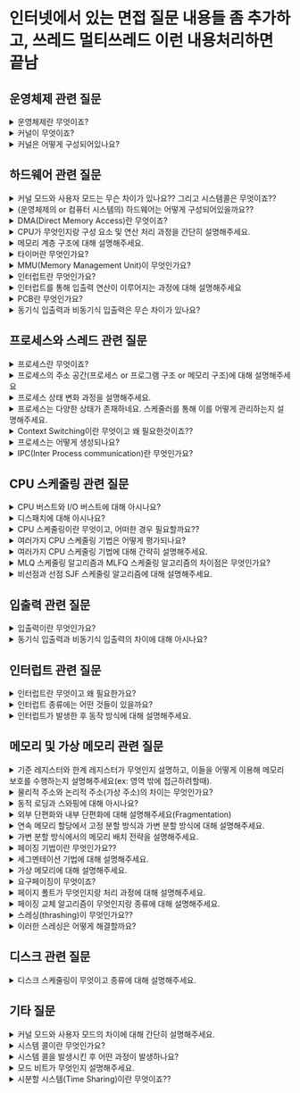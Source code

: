 # 인터넷에서 있는 면접 질문 내용들 좀 추가하고, 쓰레드 멀티쓰레드 이런 내용처리하면 끝남

## 운영체제 관련 질문
<details markdown = "1">
<summary>운영체제란 무엇이죠?</summary>
<img src = https://github.com/wookjongkim/cs-study/assets/121083077/049d3667-ced9-43f7-bd7e-83c84690a1fe><br>
`운영체제`란 컴퓨터 하드웨어와 소프트웨어 리소스를 관리하며 사용자(응용프로그램)와 컴퓨터(하드웨어) 사이의 인터페이스 역할을 하는 시스템 소프트웨어입니다.<br>
<br><br>
이를 좁은 의미로 보면 커널 그 자체를 의미하고, 넓은 의미로 보면 커널과 시스템을 위한 유틸리티(GUI, 시스템콜, 드라이버(하드웨어 제어하기 위한 SW 등)를 포함합니다.<br>
<br>
인터페이스란 서로 다른 두개의 시스템 사이에서 정보나 신호를 주고받는 경우의 점점이나 경계면<br>
<br>
꼬리질문 1 - 그렇다면 커널이란 무엇인가요??<br>
커널은 운영체제 코드 중에서도 핵심적인 부분을 나타냅니다. 커널은 하드웨어 제어 뿐만 아니라 메모리 및 프로세스 관리 등 다양한 운영체제 기능을 수행하고 부팅 이후 메모리에 항상 상주하고 있습니다.<br>
<br>
꼬리질문 2 - 운영체제의 역할은 무엇인가요?? or 왜 필요한가?<br>
운영체제는 사용자가 컴퓨터 시스템을 편리하게 사용할 수 있는 환경을 제공해주고(ex: GUI, 멀티태스킹으로 작업 동시에 하는것 처럼 느끼게),<br>
컴퓨터 시스템 내의 자원(하드웨어 + 소프트웨어)을 효율적으로 관리하는 역할을 합니다.<br>
<br>
</details>

<details markdown = "1">
<summary>커널이 무엇이죠?</summary>
커널이란 메모리에 상주하는 운영체제의 핵심 부분(하드웨어 제어 뿐 아니라, 프로세스 및 메모리 관리도 진행)을 말합니다.<br>
<br>
기본적으로 소프트웨어가 컴퓨터 시스템에서 수행되기 위해서는 메모리에 그 프로그램이 올라가 있어야 합니다.<br>
하지만 운영체제(+코드) 전체가 메모리에 올라가게 된다면 메모리 공간에 낭비가 심합니다.<br>
따라서 운영체제 중 항상 필요한 부분만을 항상 필요한 부분만 메모리에 올리게 되는데 이것이 커널입니다.<br>
<br><br>
참고 - 주소 공간이란 특정 프로세스가 접근할 수 있는 메모리의 범위를 나타냄.(코드,데이터,스택,힙 등 여러 세그먼트로 구성될 수 있다)<br>
각각의 프로세스는 독립된 주소 공간을 가지며, 다른 프로세스의 주소 공간과 격리되어있다.(보호 및 안정성)<br>
</details>

<details markdown = "1">
<summary>커널은 어떻게 구성되어있나요?</summary>
커널은 코드,데이터,스택으로 구성되어있습니다(or 스택으로 구성된 주소 공간을 가진다).<br>
이때 코드 영역에는 하드웨어를 관리하기 위한 코드나 사용자에게 인터페이스를 제공하기 위한 코드, 시스템 콜 및 인터럽트 처리를 위한 코드 들을 담고있습니다.<br>
커널의 데이터 영역에는 각종 자원을 관리하기 위한 자료구조가 저장되어있으며, 여기에 PCB가 저장되어있습니다.<br>
커널의 스택 영역은 커널 모드에서 실행되는 프로세스나 함수들의 지역 변수나 리턴 주소 등을 저장하는 공간입니다.<br>
<br>
꼬리 질문1 - 커널 스택 영역과 스택 영역의 차이점이 있나요??
사용자 스택 영역은 해당 프로그램만 접근할 수 있습니다. 이에 반해 커널 스택 영역은 커널이 실행 중인 모든 프로세스에서 접근할 수 있습니다<br>
</details>

## 하드웨어 관련 질문
<details markdown = "1">
<summary>커널 모드와 사용자 모드는 무슨 차이가 있나요?? 그리고 시스템콜은 무엇이죠??</summary>
커널모드는 운영체제가 CPU의 제어권을 가지고 운영체제 코드를 실행하도록 하는 모드로, 모든 종류의 명령을 다 실행할 수 있습니다.<br>
반면 사용자모드는 사용자 프로그램이 CPU를 받아 제한된 명령만 실행할 수 있습니다.<br> 
사용자 프로그램이 하드웨어 접근 등 보안이 요구되는 명령을 실행하기 위해서는 운영체제에게 이 명령을 대신 해줄것을 요청하는데, 이를 시스템콜이라고 합니다.<br>
즉 프로그램이 자신 주소 공간 내에 있는 함수가 아닌 커널의 함수를 호출하는 것을 뜻합니다.<br>
<br>
참고 - 보안이 요구되는 명령 : 특권명령(ex: 메모리 관리, I/O 명령, 프로세스 관리 등)이라 함 -> 커널 모드에서만 실행 가능<br>
</details>

<details markdown = "1">
<summary>(운영체제의 or 컴퓨터 시스템의) 하드웨어는 어떻게 구성되어있을까요??</summary>
운영체제의 하드웨어는 크게 CPU, 메모리, 디스크, 입출력 장치로 구성되어 있습니다.<br>
<br>
꼬리질문 1 - 각각의 역할을 무엇인가요?<br>
CPU는 중앙 처리 장치로서, 프로그램의 연산 및 처리를 담당하는 핵심적인 역할을 합니다.<br>
메모리는 CPU가 직접 접근할 수 있는 저장 공간으로, CPU 처리를 위해 임시적으로 프로그램의 코드나 데이터 등이 저장되는 공간입니다.<br>
디스크는 메모리와 마찬가지로 데이터를 저장하는 공간입니다. 하지만 앞서 설명드린 메모리는 휘발성 기억장치인 것과 달리, 디스크는 비휘발성 기억장치이기에 한번 디스크에 저장되면 컴퓨터가 꺼지더라도 데이터가 보존됩니다.<br>
입출력장치는 사용자와 컴퓨터간의 상호작용을 가능하게 하는 장치로서, 키보드나 마우스 모니터 등이 이에 해당합니다. 이들은 사용자의 입력을 받아들이거나, 컴퓨터의 처리 결과를 사용자에게 보여주는 역할을 합니다.<br>
</details>

<details markdown = "1">
<summary>DMA(Direct Memory Access)란 무엇이죠?</summary>
DMA란 컴퓨터에서 입출력 장치와 메모리 사이의 데이터 전송을 CPU의 개입 없이 직접적으로 처리하는 기능을 뜻합니다.<br>
일반적으로, 데이터를 메모리와 입출력 장치(로컬 버퍼) 사이에 이동시키는 작업은 CPU가 담당합니다. 하지만 이런 방식은 CPU의 부하를 증가시키고, 이로 인해 CPU의 다른 중요한 작업이 지연될 수 있습니다.<br>
DMA는 이러한 문제를 해결하기 위해 설계되었습니다. DMA 컨트롤러는 CPU의 개입 없이 메모리와 입출력 장치 사이에서 데이터를 직접 이동시켜 CPU의 부하를 줄이고, CPU가 더 중요한 작업에 집중할 수 있게 해줍니다.<br>
<br>
CPU가 입출력 장치 (예: 하드 디스크)에 데이터를 요청하면, 해당 장치는 자신의 로컬 버퍼 (또는 내부 버퍼)에 데이터를 불러옵니다. 데이터가 로컬 버퍼에 완전히 적재되면, 장치는 CPU에게 작업 완료를 알리기 위한 인터럽트를 발생시킵니다. 그러면 CPU는 이 인터럽트를 인식하고, 필요한 데이터를 로컬 버퍼에서 메인 메모리로 옮기는 작업을 수행하거나, DMA를 활용하여 이 작업을 효율적으로 처리합니다.<br>
</details>

<details markdown = "1">
<summary>CPU가 무엇인지랑 구성 요소 및 연산 처리 과정을 간단히 설명해주세요.</summary>
CPU는 중앙 처리 장치로서, 프로그램의 연산 및 처리를 담당하는 핵심적인 역할을 합니다.(메모리에 있는 명령어 해석해서 실행하는 일꾼)<br>
이러한 CPU는 제어 장치, 레지스터, 산술 논리 연산 장치로 구성되어있습니다.<br>
제어장치는 명령어를 읽고 해석하며, 데이터 처리를 위한 순서를 결정합니다.<br>
레지스터는 CPU 안에 있는 매우 빠른 임시기억 장치로 연산에 사용되는 데이터나 중간 결과를 보관하고 있습니다.<br>
산술 논리 연산 장치(ALU)는 덧셈 뺄셈과 같은 두 숫자의 산술 연산과, 논리 연산을 계산하는 디지털 회로입니다.<br>
연산 처리 과정에서 우선 제어장치가 메모리와 레지스터에 계산할 값을 로드합니다.<br>
이후 제어장치가 레지스터에 있는 값을 계산하라고 산술논리연산 장치에 명령 한 후, 계산된 값을 다시 레지스터에서 메모리로 계산한 값을 저장합니다.<br>
</details>

<details markdown = "1">
<summary>메모리 계층 구조에 대해 설명해주세요.</summary>
메모리 계층 구조는 레지스터, 캐시 메모리, 주기억 장치, 보조기억 장치로 나뉩니다.<br>
레지스터는 CPU 내에 위치하며, (CPU가 접근할 수 있는) 가장 빠른 접근 속도를 가진 메모리입니다.<br>
캐시 메모리는 CPU와 직접 연결되어 있는 메모리로, 자주 사용되는 데이터나 명령어를 빠르게 접근(캐시)하기 위한 메모리입니다.(L1,L2,L3 등 계층으로 구성될 수 있음)<br>
주기억장치는 RAM을 가리키며, (CPU가 필요로 하는)시스템이 실행중인 데이터와 프로그램을 임시적으로 저장합니다.<br>
보조 기억 장치(하드, ssd 등등)는 대용량의 데이터를 영구적으로 저장하는 사용되며, 접근 속도는 느리지만 저장 용량이 크고 비용이 저렴합니다.<br>
</details>

<details markdown = "1">
<summary>타이머란 무엇인가요?</summary>
타이머는 정해진 시간이 지나면, 인터럽트를 발생시켜 운영체제가 CPU의 제어권을 획득할 수 있도록 하는 하드웨어입니다.<br>
보통 이때 운영체제가 CPU 제어권을 얻으면, 현재 실행 중인 프로세스를 중지하고(현재 프로세스가 너무 오래 점유하거나, 자원 과도히 사용) 다음 프로세스에게 CPU를 넘겨줍니다.<br>
</details>

<details markdown = "1">
<summary>MMU(Memory Management Unit)이 무엇인가요?</summary>
MMU(Memory Management Unit)는 CPU와 메모리 사이에 위치한 하드웨어 장치로서, 논리적 주소를 물리적 주소로 변환하는 주소 변환 역할을 합니다. 예를 들어, CPU가 논리적 주소 1번지에 있는 내용을 요청하면, MMU는 기준 레지스터에 저장된 값을 이 주소에 더해 물리적 주소를 계산합니다. 이렇게 변환된 주소는 물리 메모리의 실제 위치를 가리킵니다.<br>
<br>
참고 - 이는 메모리 상 데이터가 연속적으로 존재할때만 가능<br>
</details>

<details markdown = "1">
<summary>인터럽트란 무엇인가요?</summary>
인터럽트란 프로그램을 실행하고 있는 도중에 입출력 요청 또는 예외상황등이 발생했을때, 현재 실행하던 작업을 잠시 멈추고 CPU가 해당 작업을 우선적으로 처리하도록 하는 메커니즘입니다.<br> 
이때 해당 인터럽트를 처리하기 위한 특정 루틴(인터럽트 서비스 루틴)을 실행합니다.<br>
(처리 작업 후 원래 진행중인 작업으로 돌아감)<br>
<br>
인터럽트 요청하는 경우 : 입출력 작업이 필요한 경우, 오류나 예외 터지는 경우, 시스템콜(운영체제에 서비스를 요청할때 사용하는 인터럽트), 하드웨어 오류 등<br>
</details>

<details markdown = "1">
<summary>인터럽트를 통해 입출력 연산이 이루어지는 과정에 대해 설명해주세요</summary>
현재 CPU가 메모리에 로드된 프로세스 A의 명령을 수행중이고, 프로세스 A에서 입출력 명령을 내리는 경우라고 생각해보겠습니다.<br>
사용자 모드에서 실행되는 프로세스는 직접 입출력 장치에 명령을 내릴 수 없습니다(특권명령이라서). 그렇기 때문에 프로세스 A는 시스템 콜을 통해 운영 체제에게 작업을 요청합니다.<br>
이때 요청은 인터럽트를 통해 CPU에 알립니다. CPU는 이 인터럽트를 인지하고 현재 수행 중인 작업을 일시 중단하며 제어권을 운영 체제에 넘깁니다<br>
운영 체제는 해당 인터럽트를 처리하기 위한 루틴을 수행하여 필요한 입출력 작업을 시작합니다. 이 과정에서 CPU는 입출력장치의 컨트롤러에게 이 명령을 내립니다<br>
입출력 작업은 일반적으로 시간이 오래 걸리기 때문에, 운영 체제는 CPU의 제어권을 다른 프로세스, 예를 들면 프로세스 B에게 넘깁니다<br>
입출력 작업이 완료되면, 해당 장치의 컨트롤러는 다시 CPU에게 인터럽트를 발생시키고, CPU는 (프로세스 B를 일시정지)인터럽트 처리 루틴에 따라 필요한 작업을 수행합니다.<br>
로컬버퍼에 있는 A가 요청한 데이터를 A 내부의 메모리 영역으로 읽어옵니다. 그리고 CPU제어권은 다시 프로그램B에게 넘어가게 됩니다.<br>
<br><br>
꼬리질문 1 - 그런데 이 과정에서 프로그램이 중단되었다가 다시 실행되는 것이 어떻게 가능할까요?<br>
이 과정은 **Context Switching(문맥 교환)**에 의해 가능합니다.<br>
문맥 교환은 CPU가 특정 프로세스의 실행 상태를 저장하고, 다른 프로세스의 상태를 불러오는 과정을 의미합니다. 여기서 프로세스의 "상태"란 **PCB(Process Control Block)**에 저장되는 정보를 의미하는데, PCB는 프로세스의 레지스터 상태, 프로그램 카운터, 스택 포인터, 메모리 정보 등을 포함합니다.<br>
인터럽트가 발생했을때, 현재 실행중인 프로세스의 PCB 정보를 메모리에 저장하고, 처리해야 할 인터럽트 또는 다음에 실행될 프로세스의 PCB 정보를 불러옵니다.CPU는 이 PCB 정보를 기반으로 해당 프로세스 (+ 인터럽트 처리 루틴)를 정확히 이어서 실행할 수 있습니다.<br>
(마치 동시에 실행되는 것처럼 보이기도 함)<br>
<br>
</details>

<details markdown = "1">
<summary>PCB란 무엇인가요?</summary>
운영체제가 시스템 내의 프로세스들을 관리하기 위해 프로세스마다 유지하는 정보들을 담는 커널 내 데이터 영역에 저장됩니다.<br>
이러한 PCB에는 프로세스의 레지스터 상태, 프로그램 카운터 값, 스택 포인터, 메모리 관리 정보 , CPU 스케줄링 정보 등을 담고있습니다.<br>
<br><br>
꼬리질문 1 - 위와 같은 정보들이 왜 필요한거죠??<br>
이러한 정보들이 필요한 이유는 운영체제가 각 프로세스를 효율적으로 관리하고, 필요한 작업을 수행하기 위함입니다<br>
예를 들어, 프로세스의 상태 정보는 프로세스가 어떤 상태에 있는지를 알려주어, 해당 프로세스에 대한 적절한 작업을 수행하게 합니다.<br>
메모리 관리 정보는 프로세스의 메모리 사용을 추적하고 관리하는데 사용되며, 이는 메모리 누수와 같은 문제를 방지하고, 메모리 사용의 효율성을 높이는 데 도움이 됩니다<br>
프로그램 카운터와 레지스터들의 정보는 프로세스가 중단된 후에도 프로세스의 실행을 재개할 수 있도록 돕습니다. 이 정보를 이용하면 프로세스의 현재 상태를 저장하고, 필요한 경우에 원래의 상태로 복원할 수 있습니다.<br>
따라서, 이러한 정보들은 프로세스의 관리와 실행을 위해 꼭 필요한 정보들입니다.<br>
<br>
참고 - 프로그램 카운터는 다음에 실행될 명령어의 주소를 가리키는 레지스터.<br>
스택포인터는 현재 스택의 최상단 주소를 가리키는 레지스터로, 함수 호출이나 지역 변수의 저장 등에서 사용되는 스택의 위치를 나타냅니다.(이게 있어야 스택 위치 알수 있음)<br>
</details>

<details markdown = "1">
<summary>동기식 입출력과 비동기식 입출력은 무슨 차이가 있나요?</summary>
A) 동기식 입출력은 프로그램이 입출력 명령에 대한 결과를 기다리는 동안 다음 명령을 수행하지 않고 기다리는 것입니다. 비동기식 입출력은 입출력 명령에 상관없이 다음 명령을 수행하는 것입니다. 동기식 입출력은 CPU가 낭비된다는 단점이 있으므로 보통 기다리는 시간동안 CPU제어권은 다른 프로세스에게 넘어가게 됩니다. 반면 비동기식 입출력은 시스템콜로 운영체제에게 입출력 명령을 부탁한뒤 다시 바로 CPU 제어권을 얻습니다.<br>
</details>

## 프로세스와 스레드 관련 질문
<details markdown = "1">
<summary>프로세스란 무엇이죠?</summary>
프로세스란 운영체제에서 실행 중인 프로그램의 인스턴스로 운영체제로부터 CPU,메모리 공간 등의 시스템 자원을 할당받아 작업을 수행합니다.<br>
각 프로세스는 독립된 메모리 영역(code,data,stack,heap)을 가지며, 이 영역은 다른 프로세스로 부터 보호되어 접근 할 수 없습니다.<br>
<br>
꼬리질문 1 - 어떻게 다른 프로세스가 해당 프로세스 영역에 접근하지 못하는 것이죠??<br>
프로세스가 자신에게 할당되지 않은 메모리 영역에 접근하려고 하면 운영체제가 이를 잘못된 메모리 접근으로 판단하고 해당 프로세스를 종료하기 때문입니다.<br>
</details>

<details markdown= "1">
<summary>프로세스의 주소 공간(프로세스 or 프로그램 구조 or 메모리 구조)에 대해 설명해주세요</summary>
프로세스 주소 공간이란 운영체제가 각 프로세스에게 할당하는 독립적인 메모리 영역으로 코드, 데이터, 스택, 힙 영역으로 나누어져 있습니다.<br>
코드 영역에는 실행할 프로그램의 코드가 (CPU가 해석 가능한) 기계어 형태로 저장되는 영역입니다.(읽기 전용)<br>
데이터 영역에는 (코드가 실행되면서 사용되는) 전역 변수나 정적 변수(static)가 저장되는 영역입니다.<br>
스택 영역은 함수 호출과 관련된 정보, 예를 들어 지역 변수나 복귀 주소(함수 종료 후 제어가 돌아갈 곳)등이 저장되는 공간입니다. <br>
이때 함수 호출이 발생하면 해당 정보는 스택에 푸쉬되고, 함수가 반환되면 스택에서 팝됩니다.<br>
마지막으로 힙 영역은 프로세스가 동적으로 메모리를 할당받는 공간입니다. 즉 프로세스 실행 중에 필요 따라 메모리를 할당하거나 해제하는 영역입니다.<br>
<br><br>
나눈 이유 - 프로그램의 각 요소들이 수행하는 역할에 따라 필요한 메모리 영역을 제공함. 메모리 효율적 관리.<br>
영역 분리하면 메모리 접근 권한을 통해 보안을 강화 가능.<br>
<br>
</details>

<details markdown = "1">
<summary>프로세스 상태 변화 과정을 설명해주세요.</summary>
프로세스는 다양하게 상태가 변경되며 수행됩니다. new 상태는 프로세스가 생성중인 상태를 뜻합니다(메모리 획득 승인 받지 못한 상태). 그러다 프로그램이 메모리에 올라가고 CPU를 할당받기 위해 기다리는 경우 이를 ready 상태라고 합니다.<br>
ready 상태에서 CPU를 획득하여 명령을 수행중인 상태는 running 상태라고합니다. 입출력 명령을 기다리는 동안 프로세스는 CPU를 빼앗기게 되고 CPU를 할당 받더라도 당장 명령을 수행할 수 없는 상태가 되는데, 이를 blocked(봉쇄)상태라고 합니다.<br>
운영체제는 너무 많은 프로세스가 메모리에 올라와 있으면 당장 사용하지 않는 프로세스를 통째로 디스크에 쫓아냅니다. 이렇게 통째로 디스크로 swap out된 프로세스의 상태는 suspended 상태라고 합니다. 또한, ready 상태의 프로세스가 swap out 되어서 디스크에 있는 상태를 Ready Suspend (Suspended Ready) 상태라고 하고, blocked 상태의 프로세스가 swap out된 상태를 Blocked Suspend (Suspended Blocked) 상태라고 합니다.<br>
이후 수행이 끝난 상태는 terminated 상태라고 합니다. 추가로, 운영체제가 메모리 공간이 충분해질 때, 디스크에서 메모리로 프로세스를 다시 옮기는 과정을 swap in이라고 합니다. 이 과정을 통해 프로세스는 다시 ready 상태로 돌아오게 됩니다.<br>
<br>
꼬리질문 1 - 흠.. blocked 상태와 suspended 상태의 차이가 뭐죠?<br>
Blocked 상태와 Suspended 상태의 차이는 크게 두 가지입니다.<br>
Blocked 상태는 프로세스가 메모리에 있지만 특정 이벤트(예를 들어, 입출력 작업의 완료)를 기다리고 있어 CPU를 사용할 수 없는 상태를 나타냅니다. 이와는 달리, Suspended 상태는 시스템의 메모리 부족 혹은 운영체제의 관리 정책 등에 의해 프로세스가 메모리에서 디스크로 옮겨진 상태를 의미합니다<br>
두 번째 차이점은 프로세스가 Ready 상태로 돌아가는 방법에 있습니다. Blocked 상태의 프로세스는 자신이 기다리고 있는 이벤트가 완료되면 바로 Ready 상태로 돌아갑니다. 반면에, Suspended 상태의 프로세스는 외부에서 명시적으로 Resume 명령을 받아야만 다시 Ready 상태로 돌아갈 수 있습니다<br>
<br>
Resume 명령은 일반적으로 프로세스가 Suspended 상태에서 다시 Ready 상태로 돌아가기 위해 필요한 명령을 의미<br>
유저 모드 Running -> 커널 모드 Running은 시스템콜,인터럽트, 트랩등에 의해, 이후 복귀<br>
Running -> Blocked : 입출력 요청, Blocked -> Suspended Blocked 스왑 아웃, 스왑 인, Ready -> Suspended Ready : 스왑아웃, 스왑 인<br>
block -> wait : 입출력 작업이 완료된 경우 Suspended Blocked -> Suspended Ready : 입출력 작업 완료된 경우<br>
</details>

<details markdown = "1">
<summary>프로세스는 다양한 상태가 존재하네요. 스케줄러를 통해 이를 어떻게 관리하는지 설명해주세요.</summary>
운영체제는 프로세스들을 관리하고 스케줄링 하기 위한 큐를 두고 있습니다.(커널 데이터 영역에)<br>
Ready Queue는 ready 상태의 프로세스들을 줄세우고, device queue는 device 입출력 작업을 대기하고 있는(blocked) 큐입니다.<br>
그리고 job Queue는 시스템 내의 모든 프로세스를 관리하는 큐(위 두개 다 포함하는 상위개념)입니다.<br>
각 큐에 줄서 있는 프로세스들을 관리하기 위한 스케줄러는 총 3종류로 존재합니다.<br>
장기 스케줄러는 프로세스를 ready queue에 진입시킬지를 결정합니다. 즉 프로세스의 메모리 할당에 관여합니다.<br>
중기 스케줄러는 어떤 프로세스를 스왑 아웃(메모리 공간의 효율성을 위해) 시킬지 결정하고, 단기 스케줄러는 ready 상태 프로세스 중 어떤 프로세스에게 CPU를 줄지 결정합니다.<br>
<br><br>
중기 스케줄러 스왑 아웃 우선순위 1순위 - block 상태 프로세스, 2순위 타이머 인터럽트에 의해 ready 상태가 된 프로세스<br>
중기 스케줄러로 인해 프로세스 상태에는 중지라는 상태가 추가됨<br>
중지 상태에 있는 프로세스(ex: 메모리가 부족하여 봉쇄 상태에서 중지 상태로 바뀐 경우, 준비 상태에서 중지 상태로 바뀐 경우)는 외부에서 재개시키지 않는 이상 다시 활성화될 수 없기에 메모리 자원이 당장 필요하지 않습니다. 따라서 중지 상태의 프로세스는 메모리를 통째로 빼앗기고 디스크로 스왑아웃됩니다.<br>
</details>

<details markdown = "1">
<summary>Context Switching이란 무엇이고 왜 필요한것이죠??</summary>
컨텍스트 스위칭(Context Switching)은 CPU가 하나의 태스크(프로세스 혹은 스레드)에서 다른 태스크로 작업을 전환하는 과정을 말합니다. 이 과정에서 현재 실행 중인 태스크의 상태를 프로세스 제어 블록(Process Control Block, PCB)에 저장하고, 실행할 다음 태스크의 상태 값을 PCB에서 읽어와 CPU의 레지스터에 적재합니다<br>
이렇게 컨텍스트 스위칭을 통해 CPU는 I/O 작업이 실행되어 블로킹 상태에 놓인 태스크에서 다른 태스크로 전환할 수 있습니다. 이는 CPU가 I/O 작업의 대기 시간 동안 유휴 상태에 놓이는 것을 방지하고, 더 효율적으로 CPU를 활용할 수 있게 합니다<br>
또한, 컨텍스트 스위칭 덕분에 운영체제는 여러 프로세스를 동시에 처리하는 것처럼 보이게 함으로서 시분할 시스템 또는 멀티태스킹을 실현합니다<br>
그러나 이 과정은 오버헤드를 발생시키며, 이 시간 동안 CPU는 실제 작업을 수행할 수 없습니다. 그렇지만 일반적으로 이 오버헤드 시간은 I/O 작업 시간에 비해 훨씬 짧기 때문에, 컨텍스트 스위칭이 시스템의 전반적인 효율성을 향상시키는 데에 기여합니다<br>
<br>
유사질문 1 - 컨텍스트 스위칭은 주로 어떤 경우 발생하나요??
컨텍스트 스위칭은 타이머 인터럽트나, 입출력 요청 등에 의해 주로 발생합니다.<br>
실행 중인 프로세스가 할당된 시간을 모두 소비하면, 운영체제는 타이머 인터럽트를 발생시키고 CPU의 제어권을 넘겨받습니다. 운영체제는 실행 중이던 프로세스의 상태를 저장하고, 다음으로 실행할 준비 상태의 프로세스를 선택하여 그 프로세스에게 CPU의 제어권을 넘깁니다. 이를 통해 CPU는 다양한 프로세스를 공평하게 실행할 수 있게 됩니다<br>
실행 중인 프로세스가 입출력 작업을 요청하면, 해당 프로세스는 봉쇄 상태로 전환됩니다. 이때 운영체제는 준비 상태에 있는 다른 프로세스를 선택하여 CPU의 제어권을 넘깁니다. 이는 입출력 작업이 완료될 때까지 CPU가 유휴 상태에 머무르는 것을 방지하고, CPU의 활용도를 높입니다<br>
<br>
참고- 이때 준비 상태에 있는 프로세스중 어떤 프로세스에게 CPu를 할당할지 결정하고, 해당 CPU에게 제어권을 넘겨주는 과정을 디스패치라고 함.
</details>

<details markdown = "1">
<summary>프로세스는 어떻게 생성되나요?</summary>
시스템이 부팅된 후 최초의 프로세스는 운영체제가 직접 생성하지만, 그 다음부터는 이미 존재하는 프로세스가 다른 프로세스를 복제 생성하게 됩니다.<br>
이때 프로세스를 생성한 프로세스를 부모 프로세스, 새롭게 생성된 프로세스를 자식 프로세스라고 합니다.<br>
<br>
자식 프로세스는 부모 프로세스의 context(레지스터 상태나 Pc값들)을 그대로 복제하여 생성됨(fork() 시스템콜을 통해)<br>
이때 독자적인 작업을 시키고 싶다면 exec() 시스템 콜을 사용해야 함<br>
<br>
exit 시스템콜은 프로세스가 실행 완료했을때나, 어떤 이유로 더 이상 실행을 계속할 수 없을때 exit()을 통해 운영체제에 알림(자발적 종료), 이후 운영체제는 시스템 자원 회수하고 종료상태로 바꿈<br>
wait() 시스템콜은 부모 프로세스가 자식 프로세스 종료를 기다리기 위해 사용. 이를 통해 서로 동기화 가능<br>
</details>

<details markdown = "1">
<summary>IPC(Inter Process communication)란 무엇인가요?</summary>
IPC란 다른 프로세스간에 데이터를 주고 받을 수 있게 해주는 메커니즘입니다. 즉 독립적으로 실행되는 프로세스들 사이에 정보를 교환하게 해줍니다.<br>
이러한 IPC 메커니즘은 다양한 방식으로 구현될 수 있습니다.<br>
첫번째는 익명 파이프(PIPE)입니다. 여기서 파이프란 두 프로세스간 파이프를 연결해서 통신하는 방식으로, 이때 한 프로세스는 쓰기만 가능하고 한 프로세스는 읽기만 가능합니다.<br>
그리고 이는 한쪽 방향으로만 통신이 가능하기에 반 이중 통신이라 부르기도 합니다.(이 또한 전이중 통신위해서는 파이프 2개를 만들어야 함)<br>
<br>
두번째로 Named Pipe(FIFO) 방식이 있습니다. 앞서 설명드린 PIPE는 통신하는 프로세스가 명확할 경우(ex: 부모-자식 프로세스간) 사용하는 반면, NamedPIPE는 전혀 모르는 사이의 프로세스들의 통신에 사용합니다.<br>
하지만, 익명 PIPE와 동일하게 동시에 읽기/쓰기가 불가능 하고, 전 이중 통신을 위해서는 익명 파이프처럼 2개를 만들어야 가능합니다.<br>
<br>
메세지 큐는 프로세스 간 메세지를 주고 받는 방식으로, 일반적으로 큐 자료구조를 이용하여 구현됩니다.이때 메세지를 보내는 프로세스는 메세지 큐에 메세지를 넣고, 메세지를 받는 프로세스는 메세지 큐에서 메세지를 가져옵니다.<br><br>
공유 메모리 방식은 두개 이상의 프로세스가 동일한 물리적 메모리 공간을 공유하여 데이터를 주고 받는 방식입니다.<br>
프로세스가 공유 메모리 할당을 커널에 요청하면 커널은 해당 프로세스에 메모리 공간을 할당해줍니다. 이후 어떤 프로세스건 해당 메모리영역에 접근할 수 있습니다. 공유 메모리는 곧바로 메모리에 접근할 수 있기 때문에 IPC 방식 중 속도가 제일 빠릅니다(근데 동기화 고려해야).<br>
<br>
소켓(Socket)은 네트워크에서 동작하는 프로세스 간에 데이터를 교환하는 방식으로 서로 다른 시스템에 있는 프로세스들 사이에서 데이터를 주고 받을 때 적합합니다.<br>
이때 서버 프로세스는 특정 포트에서 들어오는 클라이언트 연결을 수신하기 위해 소켓을 열고 대기하고, 클라이언트 프로세스는 서버의 IP와 포트를 알고 있어야 연결을 수립할 수 있습니다.<br>
<br>
참고 - 메세지큐는 FIFO, 여러 프로세스가 동시에 큐에 접근하여 메세지를 읽고 쓸 수 있다는 것입니다. 각 프로세스는 메세지를 큐에 추가하거나 큐에서 메세지를 꺼내어 처리하며, 이 방식을 통해 여러 프로세스 간에 데이터를 공유할 수 있습니다.<br>
메세지 큐는 메모리 내에 위치하여 빠른 속도로 데이터를 전달하고, 프로세스가 종료되어도 큐에 있는 메세지는 사라지지 않습니다. 이러한 특성 때문에 메세지 큐는 서로 다른 라이프 사이클을 가진 프로세스간의 통신에 적합합니다.<br>
</details>

## CPU 스케줄링 관련 질문
<details markdown = "1">
<summary>CPU 버스트와 I/O 버스트에 대해 아시나요?</summary>
사용자 프로그램이 CPU 제어권을 가지고 빠른 명령을 수행하는 일련의 단계를 CPU 버스트라고 부르고, I/O 요청이 발생해 커널에 의해 입출력 작업을 진행하는 비교적 느린 단계를 I/O 버스트라고 부릅니다.<br>
<br>
참고 - CPU 프로세싱은 이와 같이 패턴이 상이한 여러 프로그램이 동일한 시스템 내부에서 함께 실행되기에 필요<br>
대부분은 CPU를 오래 사용하기보단, 잠깐 사용하고 I/O 작업을 수행하며, 짧은 CPU 버스트를 가진 프로세스에게 우선적으로 CPU 할당하는 것이 이득일 수 있다.<br>
</details>

<details markdown="1">
<summary>디스패치에 대해 아시나요?</summary>
디스패치는 현재 실행 중인 프로세스의 문맥(context)을 해당 프로세스의 PCB(Process Control Block)에 저장한 다음, 다음으로 선택된 프로세스의 문맥을 해당 프로세스의 PCB에서 복원하여 CPU의 제어를 그 프로세스에게 넘기는 과정을 의미합니다.<br>
</details>

<details markdown = "1">
<summary>CPU 스케줄링이란 무엇이고, 어떠한 경우 필요할까요??</summary>
CPU 스케줄링이란 준비 상태에 있는 프로세스들 중 어떠한 프로세스에게 CPU를 할당할지 결정하는 것으로, 비 선점형 방식과, 선점형 방식이 있습니다.<br>
비 선점형은 CPU를 획득한 프로세스가 스스로 CPU를 반납하기 전까지 CPU를 빼앗기지 않는 방법이고, 선점형 방식은 프로세스가 CPU를 계속 사용하기를 원하더라도 강제로 빼앗을수 있는 방식입니다.<br>
만약 실행 상태에 있던 프로세스가 I/O 요청에 의해 봉쇄 상태가 되거나(비선점형), 실행 상태에 있던 프로세스가 타이머 인터럽트(선점형)에 의해 준비상태로 바뀌는 경우, CPU 이용률을 높이기 위해 다른 프로세스에게 CPU 제어권을 넘기는 과정에서 CPU 스케줄링이 필요합니다.<br>
또한 CPU에서 실행상태에 있던 프로세스가 종료되는 경우도 예시로 들수 있습니다.
</details>

<details markdown="1">
<summary>여러가지 CPU 스케줄링 기법은 어떻게 평가되나요?</summary>
A) 시스템 관점에서는 CPU 이용률과 처리량(throughput)을 높이는 데 목적이 있고 개별 프로세스 관점에서는 응답시간, 대기시간, 소요시간을 짧게 하는 것이 목적입니다. <br>
이때 응답시간(response time)은 준비상태의 프로세스에게 최초로 CPU가 할당되기까지 걸린 시간, <br>
대기 시간은 ready 상태에서 CPU를 기다린 총 시간(시분할 시스템의 경우 타이머 인터럽트로 인해 기다리는 시간 여러번 있겠지?), <br>
소요시간은 준비큐에서 기다린 시간과 실제로 CPU를 사용하는 시간의 합을 뜻합니다.(원하는 만큼 CPU 다쓰고 CPU 버스트가 끝나기 까지 걸린 시간).<br>
<br>
참고 - CPU 이용률은 전체 시간 중 CPU가 일을 한 시간의 비율을 나타냅니다<br>
처리량(Throughput)은 주어진 시간 동안 준비 큐에서 기다리고 있는 프로세스 중 몇 개를 끝마쳤는지를 의미합니다.<br>
</details>

<details markdown="1">
<summary>여러가지 CPU 스케줄링 기법에 대해 간략히 설명해주세요.</summary>
CPU스케줄링은 두 가지로 나눌 수 있습니다. 비 선점형은 CPU를 획득한 프로세스가 스스로 CPU를 반납하기 전까지 CPU를 빼앗기지 않는 방법이고, 선점형 방식은 프로세스가 CPU를 계속 사용하기를 원하더라도 강제로 빼앗을수 있는 방식입니다<br>
<br>
FCFS(선입 선출: First Come First Served) 스케줄링은 먼저 온 프로세스부터 CPU를 할당하며, 비 선점형 스케줄링입니다. 이때 소요시간이 긴(CPU 버스트가 긴) 프로세스가 먼저 도착해 버리면 전체적으로 프로세스들의 효율성을 낮춘다는 단점을 갖고 있습니다.(콘 보이)<br>
<br>
SJF 스케쥴링은 CPU 버스트가 가장 짧은 프로세스에게 제일 먼저 CPU를 할당하는 방식으로, 이 또한 비 선점형 방식으로 동작합니다.<br>
이때 CPU 버스트가 긴 프로세스는 오랜시간 CPU를 할당받지 못해 starvation 문제가 발생할 수 있습니다.<br>
<br>
SRTF는 SJF와 유사하나 중간에 새로운 프로세스가 도착하면 새로 스케줄링을 합니다. 따라서 선점형 스케줄링이며 현재 실행중인 프로세스의 남은 CPU버스트 시간보다 더 짧은 CPU버스트시간을 가지는 프로세스가 도착하면 CPU를 빼앗깁니다. 즉 잔여시간을 우선으로 하는 스케줄링 방식입니다.<br>
<br>
Priority Scheduling은 우선순위대로 CPU를 할당해주는 스케줄링으로 비선점형,선점형 방식으로 각각 구현할 수 있습니다. 선점형 스케줄링 방식에서는 더 높은 우선 순위의 프로세스가 도착하면 그 프로세스에게 CPU를 빼앗기고 비선점형 스케줄링 방식에서는 더 높은 우선순위의 프로세스가 도착하더라도 그 프로세스는 우선 ready queue에 위치하게 됩니다.<br>
우선순위가 높은 프로세스가 계속 도착하는 상황에서는 우선순위가 낮은 프로세스는 CPU를 얻지 못한 채 계속 기다려야하는 starvation 문제가 발생할 수 있습니다.<br>
이는 보통 aging 기법으로 해결할 수 있는데, aging 기법이란 오래 기다린 프로세스에게 우선순위를 높여주는 방법입니다.<br>
<br>
마지막으로 Round-Robin 방식은 시분할 시스템의 성질을 가장 활용한 스케줄링 방식으로, 각 프로세스가 CPU를 연속적으로 사용할 수 있는 시간을 특정 시간으로 제한하고, 시간 경과 시 해당 프로세스로부터 CPU를 회수해 준비 큐에 줄 서 있는 다음 프로세스(준비 큐 맨앞)에게 CPU를 할당하는 방식입니다.<br>
이러한 라운드 로빈의 경우에는 프로세스의 CPU 사용량에 비례해 소요시간이 증가해 공평성을 중시하는 스케줄링 방법으로 평균 응답시간(버스트 시간 긴놈이 빠르게 받을 수 있기에)이 빠르다는 장점이 있습니다.<br>
<br>
참고
CPU 버스트가 짧은 프로세스가 CPU 버스트가 긴 프로세스 보다 나중에 도착해 오랜 시간을 기다려야 하는 현상을 콘보이 현상(Convoy Effect)<br>
라운드 로빈에서 만약 할당 시간을 너무 크게 한다면 FCFS처럼 동작하게 되고, 너무 짧다면 Context Switching(문맥 교환) 오버헤드가 커지기 때문에 적절한 시간을 할당하는 것이 중요합니다!<br>
<br>
꼬리질문 1 - 어떠한 경우 선점형, 어떠한 경우 비선점형을 쓰는것이 좋은가요?<br>
빠른 응답시간이 필요하거나 새로운 고 우선순위 작업을 즉시 처리해야 하는 경우 선점형 스케줄링을 사용하고, 예측 가능한 스케줄링이 필요하거나 오버헤드(스위칭)를 최소화해야 하는 경우 비선점형 스케줄링을 사용하는 것이 좋습니다.<br>
</details>

<details markdown = "1">
<summary>MLQ 스케줄링 알고리즘과 MLFQ 스케줄링 알고리즘의 차이점은 무엇인가요?</summary>
MLQ(Multi Level Queue)와 MLFQ(Multi Level Feed Back)는 여러 개의 큐를 이용하고, 각 큐(대기열)에 별도의 스케줄링 알고리즘을 사용할 수 있는 방식입니다.(ex: 하나의 대기열엔 RR, 하나는 FCFS)<br>
MLQ에서는 프로세스의 우선순위가 사전에 정적으로 결정되며, 한번 큐에 할당된 프로세스는 그 큐에서 실행이 완료될 때까지 다른 큐로 이동하지 않습니다.<br>
반면에 MLFQ에서는 프로세스의 우선순위가 동적으로 결정됩니다. 이는 프로세스의 실행 상황(CPU 버스트 시간의 길이, I/O 요청의 빈도 등)에 따라 우선순위를 조정하며, 프로세스가 실행 중에 우선순위가 높아질 경우 더 높은 우선순위의 큐로 이동할 수 있게 됩니다(할당받을 가능성이 더 높아짐).<br>
<br>
꼬리질문 - 왜 이렇게 여러개의 큐를 두는 것이죠??
여러 개의 큐를 사용하는 이유는 프로세스의 우선순위와 요구 사항에 따라 유연하게 스케줄링을 수행하기 위해서입니다.<br>
예를 들어, CPU 집중적인 프로세스와 I/O 집중적인 프로세스가 같은 큐에 있다면, CPU 집중적인 프로세스가 계속해서 CPU를 점유할수 있고 이에 따라 I/O 작업이 필요한 프로세스는 기아 상태에 빠질 수 있습니다. 그래서 이런 상황을 피하기 위해 여러 개의 큐를 두고 각 큐에 대한 스케줄링 알고리즘을 다르게 설정하는 것입니다<br>
<br>
</details>

<details markdown = "1">
<summary>비선점과 선점 SJF 스케줄링 알고리즘에 대해 설명해주세요.</summary>
둘다 CPU 점유시간이 짧은 순서대로 프로세스를 처리하는 방식입니다. 하지만 선점형의 경우엔 작업을 하고 있는 동안에 실행 시간이 짧은 프로세스가 도착하면, 작업을 멈추고 도착한 프로세스에게 CPU를 넘겨줍니다.<br>
비선점형 SJF 방식은 실행시간이 짧은 프로세스가 계속 도착하는 경우 기아현상이 발생할 수 있고, 선점형 SJF는 잦은 context switching으로 인한 성능저하의 문제점이있습니다.(선점형도 역시 기아현상 가능)<br>
</details>

## 입출력 관련 질문
<details markdown = "1">
<summary>입출력이란 무엇인가요?</summary>
외부 장치로부터 필요한 외부 장치로 부터 필요한 데이터를 받아 프로그램에서 사용하는 메모리에 저장하거나, 메모리에 있는 데이터를 외부 장치로 보내는 것을 뜻합니다.<br>
<br>
</details>

<details markdown = "1">
<summary>동기식 입출력과 비동기식 입출력의 차이에 대해 아시나요?</summary>
동기식 입출력에서는 I/O 작업이 완료될 때 까지 프로세스가 대기 상태를 유지하는 반면, 비동기식 입출력에서는 I/O 작업을 요청한 후, 그 작업의 완료를 기다리지 않고 바로 다음 작업으로 넘어갑니다.<br>
동기식 입출력은 CPU가 낭비된다는 단점이 있으므로, 보통 기다리는 시간 동안 CPU 제어권은 다른 프로세스에게 넘어가게 됩니다. 반면 비동기식 입출력은 시스템 콜로 운영체제에게 입출력 명령을 부탁한 뒤 다시 바로 CPU 제어권을 얻습니다.<br>
<br>
</details>

## 인터럽트 관련 질문
<details markdown = "1">
<summary>인터럽트란 무엇이고 왜 필요한가요?</summary>
인터럽트는 주변 장치나 입출력 장치가(정확하게는 입출력 장치의 컨트롤러) CPU 서비스를 필요로 할때 신호를 발생시켜 서비스를 요청하는 메커니즘입니다.<br>
예를 들어, 하드디스크에서 데이터를 읽는 작업을 CPU가 요청을 했다면, CPU는 작업이 완료될 때 까지 기다리는 대신, 다른 작업을 계속해서 수행할 수 있습니다.<br>
이후 하드디스크가 데이터를 읽기 작업을 완료하면 (컨트롤러에서) 인터럽트를 발생시켜 CPU에 알립니다. 이러한 방식으로 CPU의 효율성을 높일 수 있습니다.<br>
<br>
참고 - 컨트롤러란 장치내 작은 CPU로 인터럽트를 발생시켜 CPU에 보고를 하는 역할<br>
로컬 버퍼 - 컨트롤러 내에 위치하며, 장치로 부터 들어오고 나가는 데이터의 임시 저장을 위한 작은 메모리<br>
<br>
꼬리질문 1 - 인터럽트가 발생한 후 어떻게 프로세스는 다시 이어서 실행하나요?<br>
인터럽트가 발생하면, CPU는 먼저 현재 수행 중이던 작업의 상태를 저장합니다. 그리고 인터럽트 요청을 처리한 후, 인터럽트가 발생하기 직전의 상태를 복구시키면서 중단되었던 작업을 재개하게 됩니다. 이렇게 함으로써, CPU는 인터럽트에 반응하면서도 본래의 작업을 계속 수행할 수 있습니다<br>
<br>
꼬리질문 2 - 인터럽트 처리루틴이란 무엇인가요?<br>
인터럽트 처리루틴은 운영체제가 각 인터럽트의 종류마다 가지고 있는 처리 절차입니다. 예를 들어, 키보드에서 입력이 들어오면, 운영체제는 키보드 인터럽트 처리루틴을 실행시켜 키보드로부터 입력받은 내용을 메모리의 특정 부분에 저장하고 해당 프로그램에 키보드 입력이 들어왔음을 알립니다. 이런 방식으로 운영체제는 다양한 인터럽트에 대응할 수 있습니다.<br>
<br>
꼬리질문 3 - CPU는 인터럽트가 발생했을 때 이를 어떻게 인지하나요?<br>
CPU는 명령하나를 수행할때마다 인터럽트가 발생했는지 인터럽트 라인을 확인하게 됩니다.<br>
이때 인터럽트 신호가 있다면, CPU는 다음 명령을 수행하기 전 인터럽트 처리를 하게 되고, 그렇지 않으면 다음 명령을 계속 수행하게 됩니다.<br>
</details>

<details markdown = "1">
<summary>인터럽트 종류에는 어떤 것들이 있을까요?</summary>
인터럽트의 종류에는 하드웨어 인터럽트와 소프트웨어 인터럽트가 있습니다.<br>
이 둘은 CPU의 서비스가 필요한 경우, CPU 옆에 있는 인터럽트 라인에 신호를 보내어 인터럽트가 발생했다는 것을 알려주는것은 동일하나, 하드웨어 인터럽트는 컨트롤러등 하드웨어 장치가 인터럽트 라인을 세팅하는 반면, 소프트웨어 인터럽트는 소프트웨어가 인터럽트를 세팅한다는 차이점이 있습니다.<br>
소프트웨어 인터럽트는 trap이라는 용어로 주로 불리며 예외상황, 시스템 콜 등이 있습니다.<br>
하드웨어 인터럽트는 보통 IO 디바이스에서 발생하는 인터럽트 뜻합니다.(ex: 키보드 연결, 마우스 연결)<br>
소프트웨어 인터럽트 중 예외상황이란 사용자 프로그램이 0으로 나누는 연산 등 비정상적 작업을 시도하거나, 자신의 메모리 영역 밖을 접근하려는 등 권한 없는 작업을 시도할때, 이에 대한 처리를 위해 발생시키는 인터럽트 입니다.<br>
시스템콜은 사용자 프로그램이 운영체제 내부에 정의된 코드를 실행하고 싶을 때 운영체제에 서비스를 요청하는 방법입니다.<br>
<br>
참고- 예외상황 시스템콜 모두다 인터럽트를 발생시킨 후 CPU의 제어권이 운영체제로 넘어감<br>
</details>

<details markdown = "1">
<summary>인터럽트가 발생한 후 동작 방식에 대해 설명해주세요.</summary>
예를들어 B라는 프로그램이 실행 중에 I/O 작업이 필요해 시스템 콜을 통해 작업을 요청한 후 대기 상태(봉쇄 상태)에 있고, 현재 CPU는 A라는 프로그램을 실행 중이라고 가정해 보겠습니다.<br>
장치(ex: 디스크)의 컨트롤러가 B 프로그램에 작업을 완료 시키면, CPU에게 인터럽트를 발생시킵니다.<br>
CPU는 인터럽트를 받으면, 우선 현재 실행 중인 프로그램 A의 상태를 저장해야 합니다.<br>
이를 위해 CPU는 프로그램 A의 정보들, 예를 들어 PC(CPU가 수행해야할 메모리 주소를 담고 있는 레지스터)나 레지스터 정보등을 PCB에 저장합니다. 이는 나중에 프로그램 A의 작업을 재개하기 위함입니다.<br>
그런 다음에, CPU의 제어는 현재 실행 중인 프로그램에서 인터럽트를 처리하기 위한 처리루틴으로 전환됩니다.이때 CPU의 제어가 현재 프로그램에서 다른 프로그램(여기서는 처리루틴)으로 넘어가는 것을 컨텍스트 스위칭이라고합니다.<br>
이제 CPU는 해당 인터럽트를 처리하는 루틴을 수행하게 됩니다. 이 루틴은 일반적으로 운영체제 커널의 일부로, I/O 작업의 결과를 메모리에 적재하는 등의 작업을 수행합니다.(이때 blokced를 ready 상태로 바꾸는 것도 함)<br>
인터럽트 처리 완료후엔 앞서 저장했던 PCB에서 프로그램 A의 정보를 불러와 CPU에 복원합니다.<br>
복원 후에 CPU는 프로그램 A의 작업을 이어서 수행할 수 있게 됩니다.<br>
<br>
참고<br>
레지스터란 무엇인가 - CPU내부에 있는 빠른 저장 공간으로 계산에 사용되는 데이터나 중간 결과를 보관하고 있다. 이의 예로는 PC, 명령어 레지스터, 누산기, 일반 레지스터 등이 있다.<br>
PC란 현재 CPU가 실행중인 명령어의 주소를 가리키는 레지스터입니다.<br>
PCB는 운영체제가 각 프로세스를 관리하기 위해 사용하는 자료구조로, 실행 중인 코드의 메모리 주소와 레지스터 및 PC의 값들이 저장됩니다.<br>
</details>

## 메모리 및 가상 메모리 관련 질문
<details markdown = "1">
<summary>기준 레지스터와 한계 레지스터가 무엇인지 설명하고, 이들을 어떻게 이용해 메모리 보호를 수행하는지 설명해주세요(ex: 영역 밖에 접근하려할때).</summary>
기준 레지스터와 한계 레지스터는 운영체제의 메모리 보호 방법에 사용되는 두 가지 레지스터입니다.<br>
기준 레지스터는 프로그램이 접근할 수 있는 메모리 상의 가장 작은 주소를 저장하고, 한계 레지스터는 그 프로그램이 기준 레지스터 값부터 접근할 수 있는 메모리의 범위를 보관하고 있습니다. 따라서 프로그램은 기준 레지스터의 주소부터 기준 레지스터의 값과 한계 레지스터 값을 더한 주소 사이의 영역에만 접근할 수 있습니다. 만약 이 범위를 넘어서는 메모리 영역에 접근하려고 하면, 운영체제는 예외 상황으로 처리하고, 프로그램을 강제 종료시키는 등의 처리를 합니다.<br>
이렇게 하면, 프로그램이 메모리의 허가되지 않은 영역, 예를 들어 다른 프로그램이나 운영체제가 위치하는 영역 등에 침범하는 것을 방지할 수 있습니다. 다만 이 방법은 프로그램이 메모리의 한 영역에 연속적으로 위치할 경우에만 사용할 수 있습니다.<br>
<br>
참고<br>
그리고 메모리 접근 명령 자체는 특권 명령이 아니지만, 기준 레지스터와 한계 레지스터의 값을 설정하는 연산은 특권 명령입니다. 그래서 운영체제만이 기준 레지스터와 한계 레지스터 값을 변경할 수 있고, 사용자 프로그램은 이 값들을 변경할 수 없습니다. 이렇게 함으로써 보안을 유지할 수 있습니다.<br>
</details>

<details markdown = "1">
<summary>물리적 주소와 논리적 주소(가상 주소)의 차이는 무엇인가요?</summary>
가상 주소는 프로세스의 관점에서 볼때의 메모리 주소로, 프로세스가 메모리를 참조할 때 사용하는 주소입니다.<br>
이러한 주소는 프로세스가 생성될 때 부터 시작되며, 0번지 부터 시작됩니다.<br>
반면 물리적 주소는 실제 시스템 메모리에서 데이터가 위치한 주소를 의미합니다. 주소 바인딩 과정(MMU가 진행)을 통해 논리적 주소는 물리적 주소로 변환됩니다.<br>
<br>
참고 - 동일한 가상 주소 값이 더라도 각 프로세스마다 서로 다른 내용을 담고 있다.<br>
</details>

<details markdown = "1">
<summary>동적 로딩과 스와핑에 대해 아시나요?</summary>
동적 로딩(주로 다중 프로그래밍 상황에서)이란 프로세스가 시작될 때, 그 프로세스의 주소 공간 전체를 메모리에 올려 놓는 것이 아니라, 해당 부분이 불릴때 그 부분만을 메모리에 적재하는 방식입니다.<br>
그리고 스와핑은 메모리에 올라온 프로세스의 주소 공간 전체를 디스크의 스왑영역에 일시적으로 내려놓는 것을 말합니다.<br>
(종료가 아닌 특정 이유로 인해, ex: 너무 많은 프로그램이 메모리에 동시에 올라와 성능이 떨어지는 경우 막기 위해)<br>
<br>
참고 - 그냥 링킹은 개발자가 작성한 소스 코드를 컴파일하여 생성된 목적 파일과 이미 컴파일된 라이브러리 파일을 묶어 하나의 실행파일을 생성하는 과정<br>
참고 - 동적 linking(연결)이란 컴파일을 통해 생성된 파일과 라이브러리 파일 사이의 연결을 프로그램 실행 시점까지 지연시키는 기법입니다.<br>
이때 실행 파일의 라이브러리 호출 부분에 스텁이라는 작은 코드를 두고, 라이브러리 호출시 스텁을 통해 해당 라이브러리가 메모리에 존재하는지 살펴보고, 존재한다면 메모리 위치를 직접 참조하고, 그렇지 않은 경우엔 디스크에서 라이브러리 파일을 찾아 메모리에 적재 후 수행하는 것입니다.<br>
</details>

<details markdown = "1">
<summary>외부 단편화와 내부 단편화에 대해 설명해주세요(Fragmentation)</summary>
외부 단편화란 메모리의 물리적인 공간에서 발생하는 문제로, 여러 프로세스들이 메모리에 할당되고 해제되는 과정에서 남은 메모리 조각들이 프로세스에 필요한 공간보다 작아 사용하지 못하는 상황을 말합니다.<br>
이 문제는 메모리 공간이 충분하더라도 연속적이지 않은 여러 공간으로 나뉘어져 있어 원하는 크기의 메모리를 할당받을 수 없는 상황을 초래합니다.<br>
내부 단편화는 메모리 블록 내부에서 발생하는 문제로, 할당된 메모리 블록 내에서 프로세스가 실제로 사용하지 않는 메모리가 남아있는 상황을 말합니다.<br>
예를들어 프로세스가 100바이트의 메모리를 필요로 하지만, 시스템이 128바이트 블록을 할당하면, 28바이트는 사용되지 않고 남아 내부 단편화를 초래합니다.<br>
<br>
외부 단편화 - 컴팩션으로 해결가능<br>
컴팩션이란 메모리 내의 모든 프로세스들을 재배치하여 메모리 공간을 연속적으로 만드는 것<br>
<br>
외부 단편화 이해 예시<br>
예를 들어, 우리가 가지고 있는 메모리가 1,000바이트라고 가정합시다. 이 때, 첫 번째 프로세스가 200바이트를 필요로 하므로 운영 체제는 이 프로세스에게 첫 200바이트를 할당합니다. 이어서 두 번째 프로세스가 300바이트를 필요로 하면, 이 프로세스는 다음의 300바이트(즉, 201-500바이트)를 할당받습니다. 그런 다음 세 번째 프로세스가 400바이트를 요구하면, 그것은 다음의 400바이트(즉, 501-900바이트)를 할당받습니다.
이 상태에서 첫 번째 프로세스와 두 번째 프로세스가 종료되어 해당 메모리를 반납하게 되면, 500바이트(1-200바이트와 201-500바이트)의 메모리가 사용 가능해집니다. 이 시점에서 새로운 프로세스가 400바이트의 메모리를 요청하면, 운영 체제는 충분한 메모리가 있다고 판단하고 이를 할당하려고 할 수 있습니다.
그러나 문제는 이 500바이트가 연속적인 블록이 아니라 200바이트와 300바이트 두 개의 분리된 블록으로 존재한다는 것입니다. 만약 새로운 프로세스가 400바이트의 연속적인 메모리를 필요로 한다면, 이 프로세스는 메모리를 할당받지 못하게 됩니다. 이렇게 충분한 메모리가 있음에도 불구하고 연속적이지 않은 메모리 공간 때문에 메모리를 할당받지 못하는 상황이 바로 외부 단편화를 의미합니다.<br>
</details>

<details markdown = "1">
<summary>연속 메모리 할당에서 고정 분할 방식과 가변 분할 방식에 대해 설명해주세요.</summary>
연속 할당 방식은 각각의 프로세스를 물리적 메모리의 연속적인 공간에 올리는 방식으로, 물리적 메모리를 다수의 분할로 나누어 하나의 분할에 하나의 프로세스가 적대되도록 합니다.<br>
고정 분할 방식은 물리적 메모리를 정해진 개수 만큼의 영구적인 분할로 나누어 두고, 각 분할에 하나의 프로세스를 적재하는 방식입니다.<br>
이는 프로세스를 분할된 메모리에 할당하는 과정에서 내부/외부 단편화가 발생할 수 있습니다.<br>
가변 분할 방식은 프로세스가 필요한 만큼 메모리를 동적으로 할당하는 방식입니다.<br>
프로세스에 딱 맞게 메모리 공간을 사용하기 때문에 내부 단편화는 발생하지 않지만, 프로세스의 할당 및 해제가 반복되면 사용가능한 메모리 공간이 흩어지게 되고, 외부 단편화가 발생할 수 있으며, 이때 외부 단편화가 발생할 수 있습니다.<br>
이러한 외부 단편화를 해결하기 위해 흩어진 메모리 공간을 한쪽으로 몰고 가용 공간을 확보하는 컴팩션이라는 방법이 있으나 overhead가 많이 발생하는 단점이 있습니다.<br>
<br>
추가 내용 - 불연속할당은 하나의 프로세스를 여러 물리적 메모리에 나누어 적재하는 방법이며 페이징, 세그먼테이션, 페이지드 세그먼테이션 기법 등이 있습니다<br>
가변 분할 방식에서는 프로세스를 메모리에 올릴때 물리적 메모리 내 가용 공간중 어떤 위치에 올릴것인지 다루어야 함(동적 메모리 할당 문제)<br>
</details>

<details markdown = "1">
<summary>가변 분할 방식에서의 메모리 배치 전략을 설명해주세요.</summary>
우선 최초적합(First Fit) 방법은 충분한 크기를 가진 첫번째 메모리 공간에 프로세스를 할당하는 방식입니다.<br>
이는 간단하고 overhead가 적게 발생하나 공간 활용률이 떨어질수 있습니다.<br>
최적 적합(Best Fit)는 프로세스가 할당될 수 있는 공간 중 가장 작은 곳을 선택하는 방식입니다.<br>
모든 메모리 공간을 탐색하기에 overhead가 많이 발생하며, 다수의 매우 작은 가용 공간들이 생성될 수 있지만, 공간적인 측면에서 효율적입니다.<br>
최악 적합(Worst Fit)은 프로세스가 할당도리수 있는 메모리 공간 중 가장 큰 곳을 선택한 방식입니다.<br>
이는 모든 메모리 공간을 탐색하기에 overhead가 크며, 활용하기 어려운 작은 크기의 공간이 생기는 것을 방지할 수 있지만, 큰 크기의 메모리 공간 확보가 어렵습니다.<br>
</details>

<details markdown = "1">
<summary>페이징 기법이란 무엇인가요??</summary>
페이징 기법이란 프로그램(or 프로세스 주소 공간)을 동일한 크기의 페이지 단위로 나누고 물리적 메모리도 동일 크기의 프레임으로 나눈 뒤 이 곳에 페이지를 적재하는 기법입니다.<br>
이러한 페이징 기법에서는 하나의 프로세스라 하더라도 페이지 단위로 물리적 메모리에 올리는 위치가 상이하므로 모든 프로세스가 각각의 주소변환을 위한 페이지 테이블을 가지게 되고, 이 테이블은 프로세스가 가질 수 있는 페이지의 개수만큼 주소 변환 엔트리를 가지고 있습니다.<br>
MMU(CPU와 물리 메모리 사이 위치 하드웨어)가 주소 변환을 위해 페이지 번호와 페이지 오프셋을 사용하여 물리적 주소의 위치를 알아냅니다. 페이지 번호를 인덱스로하여 페이지 테이블 접근 시 프로세스의 물리적 메모리 상 시작 위치를 얻고, 이 값에 오프셋을 더함으로써 논리적 주소에 대응하는 물리적 주소를 얻을 수 있습니다.<br>
이러한 주소 변환 과정에서 페이지 테이블에 접근하고, 실제 데이터에 접근하는 두번의 메모리 접근이 필요해, 이때 테이블 접근 오버헤드를 줄이기 위해 TLB라는 하드웨어가 사용되기도 합니다.<br>
여기서 TLB란 빈번히 참조되는 페이지에 대한 주소 변환 정보만을 담게 됩니다.<br>
이러한 페이징 기법을 활용하면 프로세스의 전체 주소 공간을 한번에 메모리에 올릴 필요가 없다는 장점을 가집니다. 각 페이지는 개별적으로 메모리에 로드되거나, 백킹 스토어(하드디스크, 주 메모리와 함께 사용하는 보조 저장장치)에 저장될 수 있습니다.<br>
이를 통해 메모리를 효율적으로 관리할 수 있게 해줍니다.<br>
<br>
꼬리질문 - 페이징 기법에서 단편화 현상이 발생하나요?<br>
페이징 기법에서는 프로세스를 동일한 크기의 페이지로 분할하고, 메모리도 같은 크기의 프레임으로 분할하므로 어떤 프레임에도 어떤 페이지가 할당될 수 있어 외부 단편화는 발생하지 않습니다.<br>
하지만 페이지 단위로 메모리를 할당하게 되면 마지막 페이지에서 프로세스가 모든 공간을 사용하지 않는 경우 내부 단편화가 발생할 수 있습니다.<br>
예를 들어, 페이지 크기가 4KB라고 가정하겠습니다. 만약 10KB 크기의 프로세스가 메모리에 로드된다면, 이는 세 개의 페이지 (4KB, 4KB, 2KB)로 분할됩니다. 여기서 마지막 2KB 페이지는 그 페이지의 나머지 2KB가 사용되지 않는 상태로 남아 있게 되므로, 이는 내부 단편화의 예시가 됩니다<br>
<br>
꼬리질문 2 - TLB가 무엇이죠?<br>
TLB(Translation Lookaside Buffer)는 하드웨어 캐시로서, 가장 최근에 참조된 페이지 번호와 해당 페이지의 물리 주소를 저장합니다. 페이지 주소 변환 요청이 있을 때, 먼저 TLB를 확인하여 빠르게 변환 정보를 얻을 수 있습니다. 만약 TLB에 해당 정보가 없다면 페이지 테이블을 참조하게 됩니다<br>
<br>
꼬리질문 3 - 페이징 기법을 사용하면 어떤 장단점이 있나요?<br>
페이징 기법의 장점으로는 메모리 관리의 유연성이 있습니다. 프로세스 전체를 메모리에 적재하지 않고 필요한 부분만 로드하여 메모리 사용을 최적화할 수 있습니다.<br>
 단점으로는 페이지 테이블 관리에 따른 오버헤드와 페이지 교체 알고리즘에 따른 복잡성이 있을 수 있습니다.<br>
<br>
참고 - CPU가 생성한 논리주소를 MMU에 전달함<br>
페이지 테이블은 주 메모리에 위치하고, MMU에 의해 관리됨<br>
페이지 테이블에는 번호 오프셋 빼고 보호비트(각 페이지 접근 권한)와 유효 무효 비트(해당 페이지 내용이 유효한지)를 둠<br>
</details>

<details markdown = "1">
<summary>세그멘테이션 기법에 대해 설명해주세요.</summary>
세그멘테이션이란 프로세스의 주소 공간을 의미 단위인 세그먼트로 나누어 물리적 메모리에 올리는 기법입니다.<br>
세그멘테이션 기법에서 주소 변환 과정은 페이징 기법과 유사하나 세그멘테이션 기법의 경우 세그먼트 크기가 각각 다르기 때문에 세그먼트 테이블에는 세그먼트 번호에 따른 시작 주소(베이스)뿐만 아니라, 길이(리미트)정보가 담겨있습니다.<br>
이때 오프셋 값이 세그먼트의 길이를 넘어서는 경우에는 잘못된 주소로 판단하고 시스템이 예외를 발생시킵니다.<br>
그렇지 않다면 베이스 값과 오프셋 값을 사용하여 물리적 주소의 위치를 알아냅니다.<br>
이러한 세그먼트 방식은 의미 단위로 나누어져 있기 때문에 공유와 보안의 측면에서 페이징 기법에 비해 훨씬 효과적입니다. 예를 들어 페이지 기법에서 동일한 크기로 주소 공간을 나누다 보면 공유하려는 코드와 사유 데이터 영역이 동일 페이지에 공존하는 경우가 발생할 수 있습니다.<br>
반면 세그멘테이션 기법에서는 이러현 현상이 발생하지 않으므로 공유나 보안처럼 의미 있는 단위에 대해 수행하는 업무에서는 페이징 기법보다 세그멘테이션 기법이 장점을 가집니다.<br>
하지만 세그멘테이션 방식은 세그먼트의 크기가 균일하지 않기 때문에 메모리 관리에서 외부 조각이 발생하게 되며, 어떤 가용 공간에 세그먼트를 할당할 것인지 결정하는 문제가 생깁니다.<br>
이 문제는 가변 분할 방식에서 발생하는 문제와 유사하여, 최초 적합 또는 최적 적합과 같은 방식을 사용해 해결할 수 있습니다.<br>
<br>
꼬리질문 1 - 세그멘테이션에서 외부 단편화가 발생할 수 있나요?<br>
세그멘테이션 기법에서는 각 세그먼트의 크기가 다르기 때문에 메모리를 할당하고 해제하는 과정에서 이러한 외부 조각이 발생할 수 있습니다.<br>
<br>
꼬리질문 2 - 세그멘테이션 기법에서는 어떻게 메모리 보호를 구현하나요?<br>
세그멘테이션 기법에서는 세그먼트 테이블의 각 항목에 보호비트와 유효비트를 둠으로써 메모리 보호를 구현합니다. 보호 비트는 각 세그먼트에 대해 읽기, 쓰기, 실행 등의 권한이 있는지를 나타내며, 유효비트는 해당 세그먼트의 주소 변환 정보가 유효한지, 즉 해당 세그먼트가 현재 물리적 메모리에 적재되어 있는지를 나타냅니다.<br>
<br>
꼬리질문 3 - 페이지 세그멘테이션에 대해 아시나요?<br>
페이지드 세그멘테이션 방법은 페이징과 세그멘테이션이라는 두가지 메모리 관리 기법을 결합한 것입니다.<br>
세그먼테이션 기법과 마찬가지로 프로세스를 여러 개의 세그먼트로 나누지만 이때 세그먼트 들이 임의의 길이를 가질 수 있는 것이 아니라 반드시 동일한 크기 페이지들의 집합으로 구성되어야 합니다.<br>
즉 페이지드 세그먼테이션 기법에서는 하나의 세그먼트 크기를 페이지 크기의 배수가 되도록 함으로써 세그먼테이션 기법에서 발생하는 외부 조각 문제점을 해결하는 동시에 세그먼트 단위로 프로세스 간의 공유나 프로세스 내의 접근권한 보호가 이루어지도록 함으로써 페이징 기법의 약점을 해소합니다.<br>
<br>
가정해봅시다. 페이지의 크기를 4KB로 정하고, 우리가 두 개의 세그먼트를 가진 프로세스를 메모리에 로드하려고 합니다. 이때 하나의 세그먼트는 7KB이고, 다른 하나는 13KB라고 가정해봅시다.

페이지드 세그멘테이션 기법에서는 각 세그먼트가 페이지 크기의 배수가 되도록 만듭니다. 따라서 첫 번째 세그먼트는 4KB 페이지 2개로 분할되며, 두 번째 세그먼트는 4KB 페이지 4개로 분할됩니다. 이렇게 되면, 우리는 세그먼트를 각각 8KB와 16KB로 취급할 수 있습니다. 이는 페이지의 크기(4KB)의 배수이며, 따라서 세그멘테이션 기법에서 발생하는 외부 조각 문제를 해결합니다.<br>
<br>
어떤 경우 세그멘테이션 어떤 경우 페이징 - 공유와 보안이 중요한 경우에는 세그멘테이션 기법을, 메모리의 효율적인 활용과 쉬운 관리가 중요한 경우에는 페이징 기법을 선호<br>
</details>

<details markdown = "1">
<summary>가상 메모리에 대해 설명해주세요.</summary>
가상 메모리란 실제 물리적 메모리의 크기를 초과하는 프로그램의 실행을 가능하게 하는 기법입니다. <br>
가상 메모리는 필요한 부분만을 실제 물리적 메모리에 올려 사용하고, 나머지 부분은 하드 디스크와 같은 저장 장치에 임시로 저장해둡니다. 이렇게 함으로써 더 큰 양의 메모리를 가지고 있는 것처럼 동작하게 됩니다.<br>
가상 메모리는 프로세스가 필요로 하는 페이지가 실제 메모리에 없는 경우, 즉 페이지 폴트가 발생하면, 이를 하드웨어로 부터 가져오는 I/O 작업이 발생하기에 성능 저하의 요인이 될 수 있습니다.<br>
이때 효율적인 페이지 교체 알고리즘을 사용하면 페이지 폴트 빈도를 줄일 수 있습니다.<br> 
<br>
참고<br>
OS는 프로세스들의 내용(페이지) 중에서 덜 중요한 것들을 하드디스크에 옮겨 놓고, 관련 정보를 페이지 테이블에 기록합니다. CPU는 프로세스를 실행하면서 페이지 테이블을 통해 페이지를 조회하는데, 실제메모리에 원하는 페이지가 없는 상황이 발생할 수 있습니다(Valid bit를 통해 확인)<br>
가상 메모리는 프로세스들이 독립적인 메모리 공간을 갖는 것처럼 느끼게 하여, 프로세스 간의 메모리 보호와 독립성을 제공하는 데도 중요한 역할을 합니다.<br>
페이지 교체 알고리즘이란 운영 체제에서 가상 메모리를 관리하는 방법 중 하나로, 물리적 메모리가 가득 찬 상황에서 새로운 페이지를 메모리에 로드해야 할 때 어떤 페이지를 교체해야 하는지 결정하는 방법을 정의합니다.<br>
가상 메모리 방식은 보통 요구 페이징 방식으로 구현됨
</details>

<details markdown = "1">
<summary>요구페이징이 무엇이죠?</summary>
요구 페이징이란 프로그램 실행 시 프로세스를 구성하는 모든 페이지를 한꺼번에 올리는 것이 아니라, 당장 사용될 페이지만 메모리에 올리는 방식을 말합니다.<br>
이러한 요구 페이징은 당장 필요한 페이지만을 메모리에 적재하기에 메모리 사용량이 감소합니다.<br>
각 페이지가 메모리가 존재하는지 판단하기 위해 요구 페이징에서 유효-무효 비트를 표시하게 되며, 이는 페이지 테이블에 저장되어있습니다.<br>
만약 CPU가 현재 참조하려는 페이지가 메모리에 있지 않다면 페이지 폴트가 발생하고, 이때 운영체제가 페이지 폴트 처리루틴을 거쳐 해당 페이지를 메모리에 적재하게 됩니다.<br>
<br>
1이면 해당 페이지가 메모리에 존재, 0이면 안존재
</details>

<details markdown = "1">
<summary>페이지 폴트가 무엇인지랑 처리 과정에 대해 설명해주세요.</summary>
페이지 폴트란 CPU가 참조하려는 페이지가 물리적 메모리에 없는 상황을 말합니다. 이때 페이지 폴트 예외를 발생시키며, 이를 처리하기 위해 페이지 폴트 처리 루틴이 호출됩니다.<br>
<br>
프로세스가 실행되면서 CPU가 특정 페이지에 접근하려할때, 먼저 해당 페이지가 메인 메모리에 있는지 확인해야합니다.<br>
이는 페이지 테이블에서 해당 페이지의 Valid bit를 확인함으로써 이루어지고, valid bit가 1이면 해당 페이지는 메모리에 존재하므로 CPU는 메모리에서 해당 페이지를 참조하여 연산을 수행합니다.<br>
<br>
만약 valid bit가 0, 즉 invalid 상태라면 MMU는 페이지 폴트 예외(페이지 폴트 트랩)를 발생시킵니다.<br>
그러면 커널모드로 전환되고, 운영체제의 페이지 처리 루틴이 호출됩니다. 이때 운영체제는 invalid한 경우가 메모리 경계를 넘는 것이나, 페이지에 대한 접근 권한을 위반한 경우엔 해당 프로세스를 종료시키고, 페이지 폴트라면 free frame을 할당받습니다.<br>
이때 만약 free frame이 없다면 페이지 교체 알고리즘을 바탕으로 swap out을 진행합니다.<br>
<br>
할당 받은 프레임에 페이지를 로드하기 위해 운영체제는 디스크에 I/O 요청을 하고, 페이지 부재를 발생시킨 프로세스는 CPU를 빼앗기고 봉쇄상태가 됩니다. 이때 PCB에 레지스터 상태 및 PC값을 저장함으로서 나중에 다시 CPU를 할당받았을 때 같은 상태에서 명령을 수행할 수 있습니다.<br>
<br>
이후 디스크에서 I/O가 완료되어 인터럽트가 발생하면 해당 페이지를 메모리에 적재하고, 페이지 테이블에서 해당 페이지의 비트를 valid(1)로 설정합니다.그리고 봉쇄 상태에 있던 프로세스를 ready 상태로 변경 시켜 준비 큐로 이동시킵니다.<br>
<br>
이후 이 프로세스가 다시 CPU를 할당받으면 PCB에 저장되어있던 값을 복원시켜 이전에 중단되었던 명령부터 실행을 재개합니다.<br>
<br>
꼬리 질문 1 - 페이지 폴트 발생 빈도를 줄이기 위해서는 어떻게해야할까요??<br>
서비스의 특성에 맞게 효과적인 페이지 교체 알고리즘을 선택하거나 페이지 크기를 적절히 선택함으로서 페이지 폴트 발생 빈도를 줄일 수 있습니다.<br>
그리고 메모리의 크기를 증가시키거나, 프로그램 코드를 최적화하여 자주 사용되는 데이터가 같은 페이지에 위치하도록 하는 방법도 있습니다.<br>
<br>
페이지가 너무 작으면 페이지 테이블이 커져 메모리 사용이 늘어나고, 페이지 폴트 빈도가 증가할 수 있습니다(한번에 로드할 수 있는 데이터 양이 적음, 공간지역성도 고려). 반대로 페이지가 너무 크면 내부 조각화 문제가 발생할 수 있습니다<br>
</details>

<details markdown = "1">
<summary>페이징 교체 알고리즘이 무엇인지랑 종류에 대해 설명해주세요.</summary>
페이징 교체 알고리즘이란 물리적 메모리가 가득 찬 상황에서 새로운 페이지를 메모리에 로드해야 할 때 어떤 페이지를 교체해야 하는지 결정하는 방법입니다.<br><br>
우선 선입선출 알고리즘(FIFO)은 페이지 교체시 물리적 메모리에 가장 먼저 올라온 페이지를 우선적으로 내쫓는 방식입니다.<br>
이는 페이지의 향후 참조 가능성을 고려하지 않기에 가장 먼저 메모리에 들어온 페이지가 계속해서 많은 참조가 이어지더라도 내쫓기게 됩니다.<br>
그리고 FIFO 알고리즘에서는 페이지 프레임 수를 증가 시켰음에도 페이지 부재가 더 많이 발생하는 이상현상 또한 발생할 수 있습니다.<br>
<br>
Optimal 알고리즘은 가장 먼 미래에 참조되는 페이지를 내보내는 알고리즘입니다. 이 알고리즘은 미래에 참조될 페이지를 모두 알고 있다고 가정하는 알고리즘이라 현실적으로 구현에 어려움이 있습니다.<br>
따라서 이는 보통 다름 알고리즘 성능의 상한선을 제공하는 역할을 하게 됩니다.<br>
<br>
LRU(Least Recently Used) 페이지 교체 알고리즘은 가장 오랫동안 사용되지 않은 페이지를 교체하는 방식입니다.<br>
프로그램은 보통 지역성 원칙에 따라 실행됩니다. 즉 특정 시간 동안 특정 부분을 집중적으로 참조하는 경향이 있습니다(시간 지역성).<br>
LRU 알고리즘은 이런 지역성 원칙을 활용하여 페이지 폴트 발생 확률을 감소시킨다는 장점이 있지만, 페이지 교체를 위해 페이지마다 사용된 시간을 기록해야 하기에 추가적인 메모리 공간이 필요합니다.<br>
<br>
LFU(Least Frequently Used) 페이지 교체 알고리즘은 가장 적게 사용된 페이지를 교체하는 방식입니다.(이 또한 지역성을 따름)<br>
이는 자주 사용되지 않는 페이지를 교체함으로서 메모리를 효율적으로 사용한다는 장점이 있지만, 페이지 사용횟수를 기록하기 위해 추가적인 메모리 공간이 필요하고<br>
처음에 자주 참조되던 페이지가 이후에는 거의 참조되지 않더라도, 초기에 높았던 참조 횟수때문에 메모리에 계속 유지될 수 있습니다. 즉 시간에 따른 페이지 참조변화를 반영하지 못합니다.<br> 
<br>
NUR(Not Used Recently)는 LRU를 근사시킨 알고리즘으로, 최근에 사용하지 않은 페이지를 교체하는 방식입니다.<br>
LRU 알고리즘은 가장 오래전에 참조된 페이지를 교체하는 것에 비해 NUR는 오랫동안 사용하지 않은 페이지중 하나를 교체합니다.즉 교체되는 페이지의 참조시점이 가장 오래되었다는 것을 보장하지 못합니다.<br>
최근 참조 여부를 확인하기 위해 각 페이지 마다 참조 비트(참조되지 않은 경우 0, 참조된경우 1)와 변형 비트(페이지 내용 변경 X : 0, 변경 시 1)를 둡니다.
동작 방식에 대해 간단히 설명드리자면 운영체제가 일정 시간 간격으로 모든 페이지의 참조 비트를 검사하고, 이를 0으로 리셋합니다.이는 최근에 참조된 페이지를 판별하기 위해 진행되는 과정입니다.<br>
그리고 페이지가 참조될 때마다 참조 비트를 1로, 페이지가 수정될때마다 변형비트가 1로 설정됩니다.<br>
페이지 교체가 필요할때 운영체제는 두 비트 모두를 고려하여 교체 페이지를 선정합니다.이때 참조와 변형 비트가 둘다 0인 페이지가 최우선적으로 교체 대상이 되고,
만약 그런 페이지가 없다면 참조0,변형1 참조1,변형0, 참조1 변형 1 순서로 검색을 진행하여 교체 대상을 찾습니다.<br>
<br>
꼬리질문 1 - NUR는 변형 비트를 왜 사용할까??<br>
페이지를 디스크로 내릴 때 해당 페이지가 수정되었는지 아닌지 알면 효율성을 높일 수 있습니다.<br>
만약 페이지가 수정되지 않았다면 디스크에 이미 같은 내용의 페이지가 있을테니, 페이지를 디스크에 쓰지 않고 그냥 무시할 수 있습니다.<br>
반면 페이지가 수정된 경우에만 디스크에 쓰는 작업을 수행하면 됩니다. 이러한 방식으로 I/O 연산을 줄여 시스템 성능을 향상시킬 수 있습니다.<br>
<br>
꼬리질문 2 - NUR이 LRU, LFU에 비해 어떤 장점을 가지는가?<br>
LRU,LFU의 경우엔 각 페이지에 대한 메타데이터(참조에 대한 상세한 정뷰 유지 및 추적)를 유지(페이지가 언제 마지막으로 참조되었는지,페이지가 얼마나 자주 참조되었는지) 및 추적해야 하는 반면 
NUR 알고리즘은 2bit만 추가하여 LRU,LFU과 유사한 성능을 낼 뿐만아니라 쉽게 구현할 수 있다는 장점을 가집니다.
</details>

<details markdown = "1">
<summary>스레싱(thrashing)이 무엇인가요??</summary>
스레싱이란 할당받은 페이지 프레임의 크기가 작아서(프로세스가 너무 많이 올라와 있어서), 집중적으로 참조되는 페이지들의 집합을 메모리에 한꺼번에 적재하지 못하면서 페이지 폴트가 자주발생하고, 이에 따라 CPU 이용률이 급격이 떨어지는 상태를 말합니다.<br>
즉 스레싱은 페이지 폴트가 과도하게 발생하여 CPU가 실제 연산을 수행하기보다는 페이지를 교체하는 데 대부분의 시간을 소비하는 현상을 의미합니다. 이는 실제 메모리에 적재되어 있어야 할 페이지들이 대부분 디스크에 존재하므로 발생합니다.<br>
</details>

<details markdown = "1">
<summary>이러한 스레싱은 어떻게 해결할까요?</summary>
우선 메모리에 동시에 올라와 있는 프로세스를 수를 제한하여, 각 프로세스가 사용할 수 있는 메모리 공간을 증가시키는 것으로 해결할 수 있습니다.<br>
이를 통해 각 프로세스가 필요로 하는 페이지를 더 많이 메모리에 로드할 수 있을 것입니다.<br>
그리고 효율적인 페이지 교체 알고리즘을 사용하여 페이지 폴트 빈도를 줄이거나, 가능하다면 물리적 메모리 용량을 증가시킴으로서도 해결 할 수 있습니다(스레싱 발생 지점 늦춤).<br>
<br>
CPU 스케줄링, 가상 메모리를 통해서도 가능<br>
<br>
참고<br>
워킹셋 알고리즘은 지역성 집합(자주 참조되는 페이지 집합)이 메모리에 동시에 올라갈 수 있도록 보장하는 메모리 관리 알고리즘이며,
여기서 워킹셋이란 프로세스의 원할한 수행을 위해 한꺼번에 메모리에 올라와야 하는 페이지들의 집합을 말합니다. 이는 워킹셋을 구성하는 페이지들이 한꺼번에 메모리에 올라갈 수 있는 경우에만 그 프로세스에게 메모리를 할당하고, 그렇지 않은 경우엔 프로세스에게 할당된 페이지 프레임을 모두 반납시킨 후 그 프로세스의 주소 공간 전체를 디스크로 스왑아웃 시키는 방식으로 동작합니다.<br>
<br>
페이지 부재 빈도 알고리즘(PFF)는 프로세스의 페이지 부재율을 주기적으로 조사하고, 이 값에 근거해서 각 프로세스에 할당할 메모리 양을 동적으로 조절하는 알고리즘입니다.<br>
만약 어떤 프로세스의 페이지 부재율이 시스템에서 미리 정해둔 상한 값을 넘게된다면, 이 프로세스에게 프레임을 추가로 더 할당하고, 하한 값 이하로 떨어진다면 필요 이상의 많은 프레임이 할당된 것으로 간주해 프레임의 수를 줄이게 됩니다!<br>
</details>

## 디스크 관련 질문
<details markdown = "1">
<summary>디스크 스케줄링이 무엇이고 종류에 대해 설명해주세요.</summary>
디스크 스케줄링이란 운영체제에서 디스크 I/O 요청들을 어떤 순서로 처리할지 결정하는 알고리즘을 의미하고, 디스크 헤드의 이동 거리를 최소화 하는 것이 주 목적입니다.<br>
우선 FCFS 스케줄링은 디스크에 먼저 들어온 요청을 먼저 처리하는 방식으로 동작합니다.<br>
이는 입출력 요청이 한쪽 끝과 반대쪽 끝에 번갈아 도착한다면, 디스크가 계속 왕복해야 하기에 탐색 시간이 매우 길어질 수 있습니다.<br><br>
SSTF(Shortest Seek Time First) 스케줄링은 헤드의 현재 위치로부터 가장 가까운 위치에 있는 요청을 제일 먼저 처리하는 방식입니다.<br>
이때는 starvation 문제가 발생할 수 있습니다(ex : 가까운 곳에 요청만 지속적으로 올경우 먼 곳에 떨어진 요청은 무한히 기다려야 하는 상태 될수도).<br>
<br>
SCAN은 디스크의 안쪽 끝과 바깥쪽 끝을 오가며, 그 경로에 존재하는 모든 요청을 처리하는 방식입니다.(엘리베이터와 유사)<br>
이러한 SCAN 방식은 FCFS처럼 불필요한 헤드의 이동이 발생하거나, SSTF처럼 일부 지역이 지나치게 오래 기다리는 현상이 발생하지 않으나, 헤드가 가운데 위치를 지나가는 주기가 양끝을 지나가는 주기의 절반에 불과하기에 기다리는 시간이 공평하지 않을 수 있습니다.<br>
이를 해결하기 위해 생겨난 알고리즘이 C-SCAN 알고리즘입니다. 이는 SCAN 처럼 헤드가 한쪽 끝에서 다른 쪽 끝으로 이동하며 가는 길목에 모든 요청을 처리하지만, <br>
스캔과 달리 헤드가 다른쪽 끝에 도달해 방향을 바꾼 후에는 요청을 처리하지 않고 곧바로 출발점으로 이동합니다.(SCAN 보다 균일한 탐색시간)<br><br>

LOOK 알고리즘은 SCAN 알고리즘을 개선한 방법으로 헤드가 한쪽 방향으로 이동하다가, 그 방향에 더 이상 대기 중인 요청이 없으면 헤드의 이동 방향을 즉시 반대로 바꾸는 스케줄링 방식입니다.<br>
C-LOOK 알고리즘은 전방에 요청이 없을때 방향을 바꾼다는 측면에서 Look과 유사하지만, 한쪽 방향으로 이동할때만 요청을 처리한다는 점에서 차이를 보입니다.<br> 
ex) 예를들어 왼쪽끝에서 오른쪽 끝으로 이동할때만 요청 처리, 요청 처리후 디스크 헤드는 다시 왼쪽 끝으로 이돌아감(이때 요청을 처리하지 않음)<br>
<br>
참고 - 디스크 헤드의 이동거리 과정 <br>
디스크는 데이터를 저장하는 매체인 플래터(Platter)와, 데이터를 읽고 쓰는 장치인 헤드(Head)로 구성되어 있습니다. 디스크에서 데이터를 읽거나 쓰려면 디스크 헤드가 해당 데이터가 위치한 트랙(Track)에 도달해야 합니다<br>
디스크 헤드의 이동 거리를 최소화한다는 것은, 디스크 헤드가 데이터에 접근하기 위해 플래터 위에서 움직이는 거리를 줄이는 것을 의미합니다. 디스크 헤드의 이동 (Seek)은 디스크 I/O 작업에서 가장 시간이 많이 소요되는 부분이기 때문에, 이 이동 거리를 최소화함으로써 전체적인 디스크 I/O 성능을 향상시킬 수 있습니다.<br>
</details>


## 기타 질문
<details markdown = "1">
<summary>커널 모드와 사용자 모드의 차이에 대해 간단히 설명해주세요.</summary>
커널 모드는 운영체제가 CPU를 제어하고 있을 때에 해당합니다. 여기에서 운영체제는 코드가 실행되며, 모든 종류의 명령, 특히 하드웨어를 직접 제어하는 등의 특권 명령을 수행할 수 있습니다.<br>
반면 사용자 모드는 사용자 프로그램이 CPU의 제어권을 가지고 제한적인 명령만 실행할 수 있는 모드입니다.<br>
사용자 프로그램이 특권 명령을 실행 하기 위해서는 운영체제에게 이 명령을 대신해줄 것을 요청하는데, 이를 시스템 콜이라고 합니다.<br>
즉 프로그램이 자신의 주소 공간 내에 있는 함수가 아닌 커널의 함수를 호출하는 것을 뜻합니다.<br>
<br>
특권 명령 - 사용자 프로그램이 사용했을 때 큰 문제가 발생할 수 있는 명령으로, 보안 과 관련되어있으며 mode bit가 0일때 사용 가능
</details>

<details markdown = "1">
<summary>시스템 콜이란 무엇인가요?</summary>
시스템 콜(system call)은 사용자 모드에서 실행되는 프로그램이 운영체제의 서비스를 요청하기 위한 일종의 인터페이스입니다. 사용자 모드에서 실행되는 프로그램이 보안이 필요한 작업을 수행하거나 하드웨어와 같은 시스템 자원에 접근하고자 할 때 직접적으로 이를 수행할 수 없기 때문에, 운영체제가 이런 작업을 대신해주도록 요청하는데 이것이 바로 시스템 콜입니다.<br>
예를 들어, 파일을 열거나 네트워크 통신을 하고자 하는 등의 작업이 시스템 콜을 통해 이루어지게 됩니다. 시스템 콜을 사용하면 운영체제는 프로그램에 필요한 서비스를 제공하면서도, 보안을 유지하고 시스템의 안정성을 보장할 수 있습니다.<br>
<br>
이거 또한 인터럽트처럼 인터럽트 라인에 인터럽트를 세팅함으로서 이루어짐.
</details>

<details markdown = "1">
<summary>시스템 콜을 발생시킨 후 어떤 과정이 발생하나요?</summary>
사용자 프로그램이 시스템 콜을 호출하면 (예: 디스크로 파일을 읽어오는 경우), CPU의 제어권이 운영체제로 넘어갑니다. 이때 사용자 프로그램의 상태, 즉 프로세스의 컨텍스트(Context)는 프로세스 제어 블록(Process Control Block, PCB)에 저장됩니다.<br>
다음으로 CPU는 커널 모드로 전환되고, 운영체제는 시스템 콜에 해당하는 서비스 루틴을 실행합니다. 예를 들어, 디스크에서 파일을 읽어오는 시스템 콜의 경우, 운영체제는 디스크 컨트롤러에게 해당 파일을 읽어오라는 명령을 내립니다<br>
만약 시스템 콜이 블로킹 연산이라면, 해당 시스템 콜을 호출한 프로세스는 봉쇄 상태로 전환되며, CPU 제어권은 다른 프로세스에게 넘어갑니다. 시스템 콜이 완료되면, 원래의 프로세스는 준비 상태(ready state)가 되고, 스케줄러에 의해 다시 실행 상태(running state)로 전환될 수 있습니다<br>
반면, 시스템 콜이 논-블로킹 연산이라면, 해당 시스템 콜을 호출한 프로세스는 제어권을 즉시 다시 얻게 되고, 다른 작업을 계속 수행할 수 있습니다.<br>
<br>
블로킹 - 특정 작업이 완료될때까지 프로그램의 실행이 멈춤. 이 시간 동안 프로세스는 CPU를 사용하지 않고, 다른 CPu가 사용할 수 있도록 봉쇄상태<br>
논블로킹 - 특정 작업(예: 입출력 요청)이 완료되지 않더라도 프로그램의 실행이 계속됩니다. 이 방식에서는 작업의 완료 여부와 관계 없이 즉시 제어가 프로그램으로 돌아갑니다<br>
이 경우, 프로세스는 시스템 콜의 결과를 나중에 확인하게 될 수도 있습니다.<br>
</details>

<details markdown = "1">
<summary>모드 비트가 무엇인지 설명해주세요.</summary>
모드 비트(mode bit)는 CPU의 상태를 나타내는 비트로서, 현재 CPU가 어떤 모드에서 실행되고 있는지를 표시합니다. 일반적으로 이 비트는 1 또는 0의 값을 가질 수 있습니다.<br>
모드 비트가 0일 경우, CPU는 커널 모드(Kernel Mode)에서 실행되고 있는 것으로, 모든 종류의 명령어를 실행할 수 있는 상태를 나타냅니다. 이 모드에서는 입출력 관리, 메모리 관리, 파일 시스템 관리 등의 중요한 시스템 연산을 수행할 수 있습니다.<br>
반면, 모드 비트가 1일 경우, CPU는 사용자 모드(User Mode)에서 실행되고 있는 것으로, 제한된 명령어만 실행할 수 있는 상태를 나타냅니다. 이 모드에서는 일반적인 프로그램 실행을 수행하며, 보안이 필요한 작업이 필요할 경우 시스템 콜을 통해 이를 커널 모드로 전환하여 수행하게 됩니다.<br>
따라서 모드 비트는 운영체제가 사용자 프로그램과 시스템의 민감한 자원 간의 보안을 유지하면서도 필요한 작업을 수행할 수 있도록 하는 중요한 역할을 합니다.<br>
<br>
사용 이유 - 사용자 프로그램이 CPU 제어권을 가지고 있을 때 운영체제가 이를 제어하지 못하므로<br>
</details>

<details markdown = "1">
<summary>시분할 시스템(Time Sharing)이란 무엇이죠??</summary>
시분할 시스템이란 다중 사용자 지원을 위해 컴퓨터 응답 시간을 최소화하는 시스템입니다. 이때 응답 시간을 최소화 하기 위해 각 응용 프로그램이 CPU를 점유하는 시간을 잘게 쪼개어 실행 될 수 있게 해줍니다.<br>
이를 통해 각 사용자는 독립적인 컴퓨팅 환경을 가진것 처럼 느낄 수 있습니다.<br>
(만약 100시간 짜리 프로세스가 1,2시간 짜리 보다 먼저 등록되었다면??? 비효율적 -> 이를 해결하기 위해 등장)<br>
<br> 
유사 질문 1 - 멀티 태스킹이란 무엇인가??<br>
단일 CPU 환경에서 여러 응용프로그램이 동시에 실행되는 것처럼 보이게 하는 시스템입니다.<br>
이때 응답시간 ~~~ (위랑 똑같이 대답)<br>
<br>
참고 -  멀티태스킹은 시분할 시스템과 목표는 다르지만, 결과적으로 구현방식은 거의 동일한 시스템이라고 이해<br>
<br>
유사질문 2 - 멀티 프로그래밍이란 무엇인가??<br>
멀티 프로그래밍이란 메모리에 여러 프로그램을 동시에 올리는 기능입니다. 이를 통해 CPU가 한 프로그램에서 다른 프로그램으로 빠르게 전환함으로써,CPU의 이용률을 극대화할 수 있습니다.<br>
<br>
만약 예시를 들어보라 할 경우<br>
예를들어 만약 프로그램이 입출력 작업을 수행한다면, 이는 CPU처리 속도에 비해 느리기 때문에 CPU는 유휴 상태에 빠지게 됩니다.<br>
이런 상황에서 메모리에 다른 프로그램이 올려져 있다면, 입출력 작업 동안 CPU는 대기 하는 것이 아닌, 다른 프로그램을 실행함으로서 CPU를 효율적으로 사용할 수 있습니다.<br>
<br>
유사질문 3 - 멀티 프로세싱은 무엇인가?<br>
멀티 프로세싱은 여러 CPU에 하나의 프로세스를 여러 단위로 쪼개 병렬로 실행하게끔 해서 실행 속도를 극대화 시키는 시스템입니다.<br>
</details>


